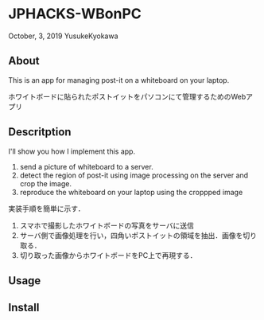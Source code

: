 # JPHACKS-WBonPC

October, 3, 2019 YusukeKyokawa

## About

This is an app for managing post-it on a whiteboard on your laptop.

ホワイトボードに貼られたポストイットをパソコンにて管理するためのWebアプリ

## Descritption

I'll show you how I implement this app.

1. send a picture of whiteboard to a server.
2. detect the region of post-it using image processing on the server and crop the image.
3. reproduce the whiteboard on your laptop using the croppped image

実装手順を簡単に示す．

1. スマホで撮影したホワイトボードの写真をサーバに送信
2. サーバ側で画像処理を行い，四角いポストイットの領域を抽出．画像を切り取る．
3. 切り取った画像からホワイトボードをPC上で再現する．

## Usage

## Install

